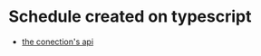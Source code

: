 # Schedule created on typescript 
- [the conection's api](https://fierce-river-38674.herokuapp.com/api/schedule)

